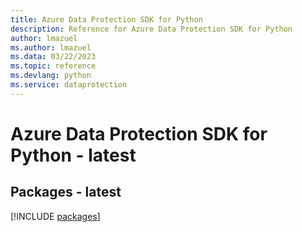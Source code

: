```yaml
---
title: Azure Data Protection SDK for Python
description: Reference for Azure Data Protection SDK for Python
author: lmazuel
ms.author: lmazuel
ms.data: 03/22/2023
ms.topic: reference
ms.devlang: python
ms.service: dataprotection
---
```

# Azure Data Protection SDK for Python - latest
## Packages - latest
[!INCLUDE [packages](data-protection-index.md)]